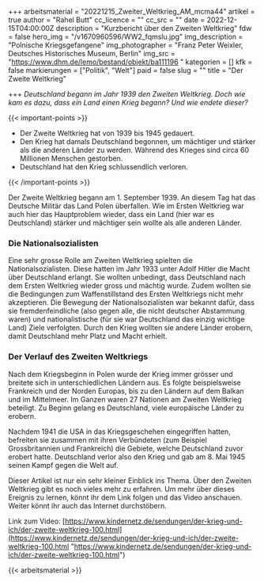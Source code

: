 +++
arbeitsmaterial = "20221215_Zweiter_Weltkrieg_AM_mcma44"
artikel = true
author = "Rahel Butt"
cc_licence = ""
cc_src = ""
date = 2022-12-15T04:00:00Z
description = "Kurzbericht über den Zweiten Weltkrieg"
fdw = false
hero_img = "/v1670960596/WW2_fqmslu.jpg"
img_description = "Polnische Kriegsgefangene"
img_photographer = "Franz Peter Weixler, Deutsches Historisches Museum, Berlin"
img_src = "https://www.dhm.de/lemo/bestand/objekt/ba111196 "
kategorien = []
kfk = false
markierungen = ["Politik", "Welt"]
paid = false
slug = ""
title = "Der Zweite Weltkrieg"

+++
_Deutschland begann im Jahr 1939 den Zweiten Weltkrieg. Doch wie kam es dazu, dass ein Land einen Krieg begann? Und wie endete dieser?_

{{< important-points >}} 



<ul>

<li>Der Zweite Weltkrieg hat von 1939 bis 1945 gedauert.</li>

<li>Den Krieg hat damals Deutschland begonnen, um mächtiger und stärker als die anderen Länder zu werden. Während des Krieges sind circa 60 Millionen Menschen gestorben.</li>

<li>Deutschland hat den Krieg schlussendlich verloren.</li>

</ul> {{< /important-points >}}

Der Zweite Weltkrieg begann am 1. September 1939. An diesem Tag hat das Deutsche Militär das Land Polen überfallen. Wie im Ersten Weltkrieg war auch hier das Hauptproblem wieder, dass ein Land (hier war es Deutschland) stärker und mächtiger sein wollte als alle anderen Länder.

### Die Nationalsozialisten

Eine sehr grosse Rolle am Zweiten Weltkrieg spielten die Nationalsozialisten. Diese hatten im Jahr 1933 unter Adolf Hitler die Macht über Deutschland erlangt. Sie wollten unbedingt, dass Deutschland nach dem Ersten Weltkrieg wieder gross und mächtig wurde. Zudem wollten sie die Bedingungen zum Waffenstillstand des Ersten Weltkriegs nicht mehr akzeptieren. Die Bewegung der Nationalsozialisten war bekannt dafür, dass sie fremdenfeindliche (also gegen alle, die nicht deutscher Abstammung waren) und nationalistische (für sie war Deutschland das einzig wichtige Land) Ziele verfolgten. Durch den Krieg wollten sie andere Länder erobern, damit Deutschland mehr Platz und Macht erhielt.

### Der Verlauf des Zweiten Weltkriegs

Nach dem Kriegsbeginn in Polen wurde der Krieg immer grösser und breitete sich in unterschiedlichen Ländern aus. Es folgte beispielsweise Frankreich und der Norden Europas, bis zu den Ländern auf dem Balkan und im Mittelmeer. Im Ganzen waren 27 Nationen am Zweiten Weltkrieg beteiligt. Zu Beginn gelang es Deutschland, viele europäische Länder zu erobern.

Nachdem 1941 die USA in das Kriegsgeschehen eingegriffen hatten, befreiten sie zusammen mit ihren Verbündeten (zum Beispiel Grossbritannien und Frankreich) die Gebiete, welche Deutschland zuvor erobert hatte. Deutschland verlor also den Krieg und gab am 8. Mai 1945 seinen Kampf gegen die Welt auf.


Dieser Artikel ist nur ein sehr kleiner Einblick ins Thema. Über den Zweiten Weltkrieg gibt es noch vieles mehr zu erfahren. Um mehr über dieses Ereignis zu lernen, könnt ihr dem Link folgen und das Video anschauen. Weiter könnt ihr auch das Internet durchstöbern.

Link zum Video: [https://www.kindernetz.de/sendungen/der-krieg-und-ich/der-zweite-weltkrieg-100.html](https://www.kindernetz.de/sendungen/der-krieg-und-ich/der-zweite-weltkrieg-100.html "https://www.kindernetz.de/sendungen/der-krieg-und-ich/der-zweite-weltkrieg-100.html")

{{< arbeitsmaterial >}}
